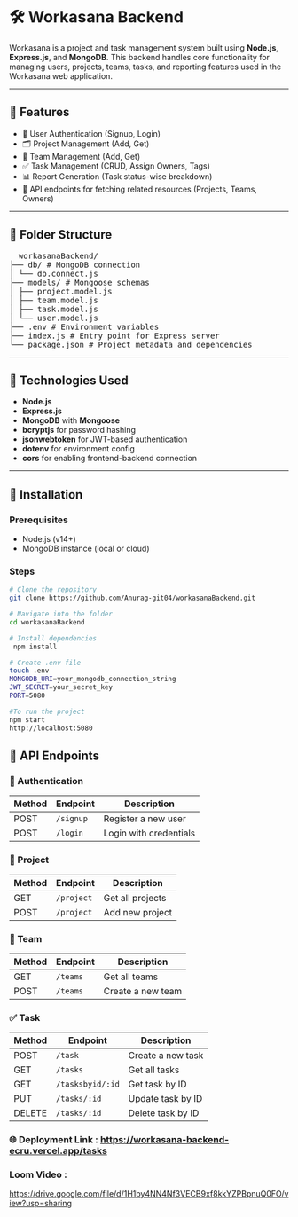 # 🛠️ Workasana Backend

Workasana is a project and task management system built using **Node.js**, **Express.js**, and **MongoDB**. This backend handles core functionality for managing users, projects, teams, tasks, and reporting features used in the Workasana web application.

---

## 🚀 Features

- 👤 User Authentication (Signup, Login)
- 🗂️ Project Management (Add, Get)
- 👥 Team Management (Add, Get)
- ✅ Task Management (CRUD, Assign Owners, Tags)
- 📊 Report Generation (Task status-wise breakdown)
- 📎 API endpoints for fetching related resources (Projects, Teams, Owners)

---

## 📁 Folder Structure

<pre>
  workasanaBackend/
├── db/ # MongoDB connection
│ └── db.connect.js
├── models/ # Mongoose schemas
│ ├── project.model.js
│ ├── team.model.js
│ ├── task.model.js
│ └── user.model.js
├── .env # Environment variables
├── index.js # Entry point for Express server
└── package.json # Project metadata and dependencies
</pre>


---

## 🧪 Technologies Used

- **Node.js**
- **Express.js**
- **MongoDB** with **Mongoose**
- **bcryptjs** for password hashing
- **jsonwebtoken** for JWT-based authentication
- **dotenv** for environment config
- **cors** for enabling frontend-backend connection

---

## 🔧 Installation

### Prerequisites
- Node.js (v14+)
- MongoDB instance (local or cloud)

### Steps

```bash
# Clone the repository
git clone https://github.com/Anurag-git04/workasanaBackend.git

# Navigate into the folder
cd workasanaBackend

# Install dependencies
 npm install

# Create .env file
touch .env
MONGODB_URI=your_mongodb_connection_string
JWT_SECRET=your_secret_key
PORT=5080

#To run the project
npm start
http://localhost:5080
```
## 📡 API Endpoints

### 🔐 Authentication

| Method | Endpoint   | Description            |
|--------|------------|------------------------|
| POST   | `/signup`  | Register a new user    |
| POST   | `/login`   | Login with credentials |

### 📁 Project

| Method | Endpoint   | Description         |
|--------|------------|---------------------|
| GET    | `/project` | Get all projects     |
| POST   | `/project` | Add new project      |

### 👥 Team

| Method | Endpoint   | Description          |
|--------|------------|----------------------|
| GET    | `/teams`   | Get all teams        |
| POST   | `/teams`   | Create a new team    |

### ✅ Task

| Method | Endpoint           | Description          |
|--------|--------------------|----------------------|
| POST   | `/task`            | Create a new task    |
| GET    | `/tasks`           | Get all tasks        |
| GET    | `/tasksbyid/:id`   | Get task by ID       |
| PUT    | `/tasks/:id`       | Update task by ID    |
| DELETE | `/tasks/:id`       | Delete task by ID    |
### 🌐 Deployment Link : https://workasana-backend-ecru.vercel.app/tasks
### Loom Video : 
https://drive.google.com/file/d/1H1by4NN4Nf3VECB9xf8kkYZPBpnuQ0FO/view?usp=sharing 
